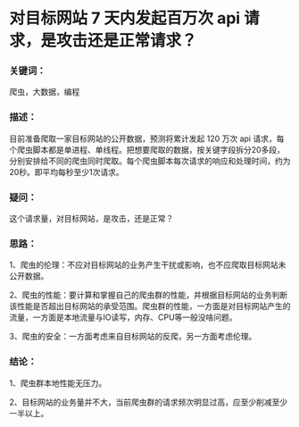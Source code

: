 # 对目标网站 7 天内发起百万次 api 请求，是攻击还是正常请求？

### 关键词：

爬虫，大数据，编程

### 描述：

目前准备爬取一家目标网站的公开数据，预测将累计发起 120 万次 api 请求，每个爬虫脚本都是单进程、单线程。把想要爬取的数据，按关键字段拆分20多段，分别安排给不同的爬虫同时爬取。每个爬虫脚本每次请求的响应和处理时间，约为20秒。即平均每秒至少1次请求。

### 疑问：

这个请求量，对目标网站，是攻击，还是正常？

### 思路：

1、爬虫的伦理：不应对目标网站的业务产生干扰或影响，也不应爬取目标网站未公开数据。

2、爬虫的性能：要计算和掌握自己的爬虫群的性能，并根据目标网站的业务判断该性能是否超出目标网站的承受范围。爬虫群的性能，一方面是对目标网站产生的流量，一方面是本地流量与IO读写，内存、CPU等一般没啥问题。

3、爬虫的安全：一方面考虑来自目标网站的反爬，另一方面考虑伦理。

### 结论：

1、爬虫群本地性能无压力。

2、目标网站的业务量并不大，当前爬虫群的请求频次明显过高，应至少削减至少一半以上。

